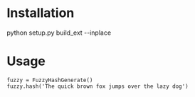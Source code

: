 # Installation

python setup.py build_ext --inplace

# Usage
```
fuzzy = FuzzyHashGenerate()
fuzzy.hash('The quick brown fox jumps over the lazy dog')
```
